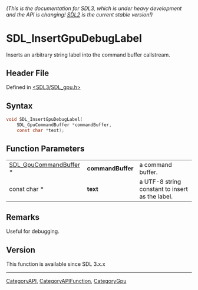 ###### (This is the documentation for SDL3, which is under heavy development and the API is changing! [SDL2](https://wiki.libsdl.org/SDL2/) is the current stable version!)
# SDL_InsertGpuDebugLabel

Inserts an arbitrary string label into the command buffer callstream.

## Header File

Defined in [<SDL3/SDL_gpu.h>](https://github.com/libsdl-org/SDL/blob/main/include/SDL3/SDL_gpu.h)

## Syntax

```c
void SDL_InsertGpuDebugLabel(
    SDL_GpuCommandBuffer *commandBuffer,
    const char *text);
```

## Function Parameters

|                                                |                   |                                                 |
| ---------------------------------------------- | ----------------- | ----------------------------------------------- |
| [SDL_GpuCommandBuffer](SDL_GpuCommandBuffer) * | **commandBuffer** | a command buffer.                               |
| const char *                                   | **text**          | a UTF-8 string constant to insert as the label. |

## Remarks

Useful for debugging.

## Version

This function is available since SDL 3.x.x

----
[CategoryAPI](CategoryAPI), [CategoryAPIFunction](CategoryAPIFunction), [CategoryGpu](CategoryGpu)

